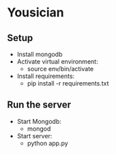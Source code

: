 # Yousician

## Setup

* Install mongodb
* Activate virtual environment:
    * source env/bin/activate
* Install requirements:
    * pip install -r requirements.txt

## Run the server

* Start Mongodb:
    * mongod
* Start server:
    * python app.py